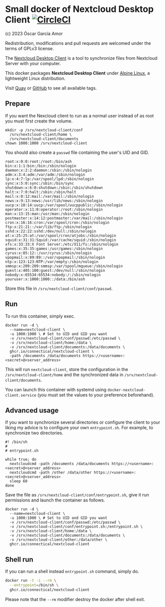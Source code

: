 # Small docker of Nextcloud Desktop Client [![CircleCI](https://circleci.com/gh/ogarcia/docker-nextcloud-client.svg?style=svg)](https://circleci.com/gh/ogarcia/docker-nextcloud-client)

(c) 2023 Óscar García Amor

Redistribution, modifications and pull requests are welcomed under the terms
of GPLv3 license.

The [Nextcloud Desktop Client][1] is a tool to synchronize files from
Nextcloud Server with your computer.

This docker packages **Nextcloud Desktop Client** under [Alpine Linux][2],
a lightweight Linux distribution.

Visit [Quay][3] or [GitHub][4] to see all available tags.

[1]: https://github.com/nextcloud/desktop
[2]: https://alpinelinux.org/
[3]: https://quay.io/repository/connectical/nextcloud-client
[4]: https://github.com/orgs/connectical/packages/container/package/nextcloud-client

## Prepare

If you want the Nexcloud client to run as a normal user instead of as root
you must first create the volume.

```shell
mkdir -p /srv/nextcloud-client/conf
  /srv/nextcloud-client/home \
  /srv/nextcloud-client/documents
chown 1000:1000 /srv/nextcloud-client
```

You should also create a `passwd` file containing the user's UID and GID.

```passwd
root:x:0:0:root:/root:/bin/ash
bin:x:1:1:bin:/bin:/sbin/nologin
daemon:x:2:2:daemon:/sbin:/sbin/nologin
adm:x:3:4:adm:/var/adm:/sbin/nologin
lp:x:4:7:lp:/var/spool/lpd:/sbin/nologin
sync:x:5:0:sync:/sbin:/bin/sync
shutdown:x:6:0:shutdown:/sbin:/sbin/shutdown
halt:x:7:0:halt:/sbin:/sbin/halt
mail:x:8:12:mail:/var/mail:/sbin/nologin
news:x:9:13:news:/usr/lib/news:/sbin/nologin
uucp:x:10:14:uucp:/var/spool/uucppublic:/sbin/nologin
operator:x:11:0:operator:/root:/sbin/nologin
man:x:13:15:man:/usr/man:/sbin/nologin
postmaster:x:14:12:postmaster:/var/mail:/sbin/nologin
cron:x:16:16:cron:/var/spool/cron:/sbin/nologin
ftp:x:21:21::/var/lib/ftp:/sbin/nologin
sshd:x:22:22:sshd:/dev/null:/sbin/nologin
at:x:25:25:at:/var/spool/cron/atjobs:/sbin/nologin
squid:x:31:31:Squid:/var/cache/squid:/sbin/nologin
xfs:x:33:33:X Font Server:/etc/X11/fs:/sbin/nologin
games:x:35:35:games:/usr/games:/sbin/nologin
cyrus:x:85:12::/usr/cyrus:/sbin/nologin
vpopmail:x:89:89::/var/vpopmail:/sbin/nologin
ntp:x:123:123:NTP:/var/empty:/sbin/nologin
smmsp:x:209:209:smmsp:/var/spool/mqueue:/sbin/nologin
guest:x:405:100:guest:/dev/null:/sbin/nologin
nobody:x:65534:65534:nobody:/:/sbin/nologin
youruser:x:1000:1000::/data:/bin/ash
```

Store this file in `/srv/nextcloud-client/conf/passwd`.

## Run

To run this container, simply exec.

```shell
docker run -d \
  --name=nextcloud-client \
  -u 1000:1000 \ # Set to UID and GID you want
  -v /srv/nextcloud-client/conf/passwd:/etc/passwd \
  -v /srv/nextcloud-client/home:/data \
  -v /srv/nextcloud-client/documents:/data/documents \
  ghcr.io/connectical/nextcloud-client \
  -path /documents /data/documents https://<username>:<secret>@<server_address>
```

This will run `nextcloud-client`, store the configuration in the
`/srv/nextcloud-client/home` and the synchronized data in
`/srv/nextcloud-client/documents`.

You can launch this container with systemd using
`docker-nextcloud-client.service` (you must set the values to your
preference beforehand).

## Advanced usage

If you want to synchronize several directories or configure the client to
your liking my advice is to configure your own `entrypoint.sh`. For example,
to synchronize two directories.
```shell
#! /bin/sh
#
# entrypoint.sh

while true; do
  nextcloudcmd -path /documents /data/documents https://<username>:<secret>@<server_address>
  nextcloudcmd -path /other /data/other https://<username>:<secret>@<server_address>
  sleep 60
done
```

Save the file as `/srv/nextcloud-client/conf/entrypoint.sh`, give it run
permissions and launch the container as follows.
```shell
docker run -d \
  --name=nextcloud-client \
  -u 1000:1000 \ # Set to UID and GID you want
  -v /srv/nextcloud-client/conf/passwd:/etc/passwd \
  -v /srv/nextcloud-client/conf/entrypoint.sh:/entrypoint.sh \
  -v /srv/nextcloud-client/home:/data \
  -v /srv/nextcloud-client/documents:/data/documents \
  -v /srv/nextcloud-client/other:/data/other \
  ghcr.io/connectical/nextcloud-client
```

## Shell run

If you can run a shell instead `entrypoint.sh` command, simply do.

```sh
docker run -t -i --rm \
  --entrypoint=/bin/sh \
  ghcr.io/connectical/nextcloud-client
```

Please note that the `--rm` modifier destroy the docker after shell exit.
